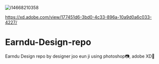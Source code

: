 ![i14668210358](https://user-images.githubusercontent.com/37266170/108218321-deec3100-7177-11eb-91b2-ae1aa0bc4566.jpg)


https://xd.adobe.com/view/177451d6-3bd0-4c33-896a-10a9d0a6c033-4227/

# Earndu-Design-repo
Earndu Design repo by designer joo eun ji using photoshop📷, adobe XD🎨
